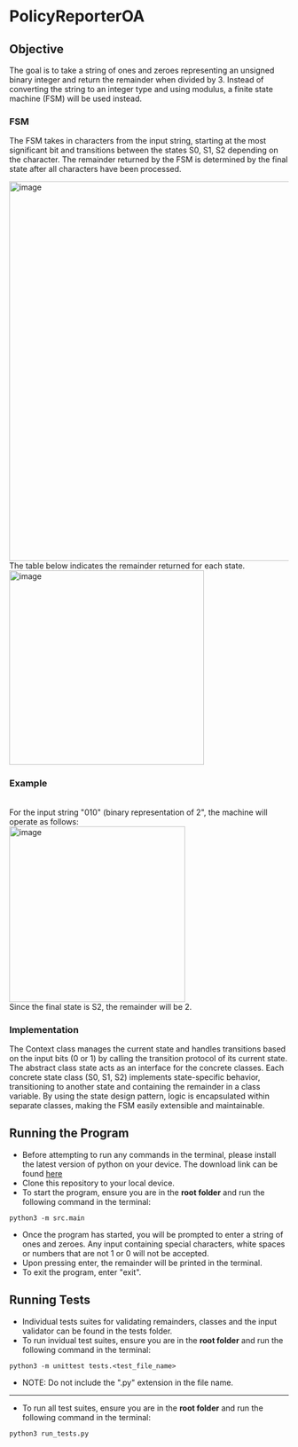 # PolicyReporterOA
## Objective
The goal is to take a string of ones and zeroes representing an unsigned binary integer and return the remainder when divided by 3. Instead of converting the string to an integer type and using modulus, a finite state machine (FSM) will be used instead.

### FSM

The FSM takes in characters from the input string, starting at the most significant bit and transitions between the states S0, S1, S2 depending on the character. The remainder returned by the FSM is determined by the final state after all characters have been processed.

<img width="685" alt="image" src="https://github.com/user-attachments/assets/4b1cc72b-05c3-4535-bb9f-7912b45c710b" />
<br>
The table below indicates the remainder returned for each state.
<br>
<img width="351" alt="image" src="https://github.com/user-attachments/assets/a811b58f-5583-4095-b73c-0bee5aab6cc8" />


### Example
<br>
For the input string "010" (binary representation of 2", the machine will operate as follows:
<br>
<img width="317" alt="image" src="https://github.com/user-attachments/assets/a03395d2-b676-43c6-9608-abd17876c0ee" />
<br>
Since the final state is S2, the remainder will be 2.

### Implementation
The Context class manages the current state and handles transitions based on the input bits (0 or 1) by calling the transition protocol of its current state. The abstract class state acts as an interface for the concrete classes. Each concrete state class (S0, S1, S2) implements state-specific behavior, transitioning to another state and containing the remainder in a class variable. By using the state design pattern, logic is encapsulated within separate classes, making the FSM easily extensible and maintainable.


## Running the Program
- Before attempting to run any commands in the terminal, please install the latest version of python on your device. The download link can be found [here](https://www.python.org/downloads/)
- Clone this repository to your local device.
- To start the program, ensure you are in the **root folder** and run the following command in the terminal:

```
python3 -m src.main
```
  
- Once the program has started, you will be prompted to enter a string of ones and zeroes.  Any input containing special characters, white spaces or numbers that are not 1 or 0 will not be accepted.
- Upon pressing enter, the remainder will be printed in the terminal.
- To exit the program, enter "exit".
  
## Running Tests
- Individual tests suites for validating remainders, classes and the input validator can be found in   the tests folder.
- To run invidual test suites, ensure you are in the **root folder** and run the following command in the terminal:
```
python3 -m unittest tests.<test_file_name>
```
- NOTE: Do not include the ".py" extension in the file name.
---
- To run all test suites, ensure you are in the **root folder** and run the following command in the terminal:
```
python3 run_tests.py
```
